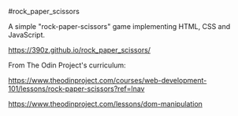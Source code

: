 #rock_paper_scissors

A simple "rock-paper-scissors" game implementing HTML, CSS and JavaScript.

https://390z.github.io/rock_paper_scissors/


From The Odin Project's curriculum:

https://www.theodinproject.com/courses/web-development-101/lessons/rock-paper-scissors?ref=lnav

https://www.theodinproject.com/lessons/dom-manipulation
